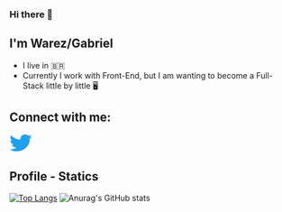 ### Hi there 👏
## I'm Warez/Gabriel
- I live in :brazil:
- Currently I work with Front-End, but I am wanting to become a Full-Stack little by little 🖥️
## Connect with me:
<a href="https://twitter.com/WarezThe">
  <img height="30" width="40" src="https://raw.githubusercontent.com/devicons/devicon/master/icons/twitter/twitter-original.svg">
</a>

## Profile - Statics
[![Top Langs](https://github-readme-stats.vercel.app/api/top-langs/?username=anuraghazra&layout=compact)](https://github.com/TheWarez/TheWarez)
![Anurag's GitHub stats](https://github-readme-stats.vercel.app/api?username=anuraghazra&show_icons=true&theme=onedark)

